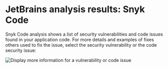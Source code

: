 # JetBrains analysis results: Snyk Code

Snyk Code analysis shows a list of security vulnerabilities and code issues found in your application code. For more details and examples of fixes others used to fix the issue, select the security vulnerability or the code security issue:

![Display more information for a vulnerability or code issue](../../../.gitbook/assets/results-code.png)

##
